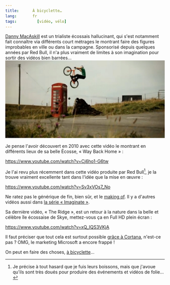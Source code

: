 ```yaml
---
title:      À bicyclette…
lang:       fr
tags:		  [vidéo, vélo]
---
```


[Danny MacAskill](http://fr.wikipedia.org/wiki/Danny_MacAskill) est un trialiste écossais hallucinant, qui s'est notamment fait connaître via différents court métrages le montrant faire des figures improbables en ville ou dans la campagne. Sponsorisé depuis quelques années par Red Bull, il n'a plus vraiment de limites à son imagination pour sortir des vidéos bien barrées…
![Une photo du trialiste Danny MacAskill faisant un saut au dessus d'une cabine téléphonique](danny-macaskill.jpg)

Je pense l'avoir découvert en 2010 avec cette vidéo le montrant en différents lieux de sa belle Écosse, « Way Back Home » :

https://www.youtube.com/watch?v=Cj6ho1-G6tw

Je l'ai revu plus récemment dans cette vidéo produite par Red Bull[^1], je la trouve vraiment excellente tant dans l'idée que la mise en œuvre :

https://www.youtube.com/watch?v=Sv3xVOs7_No

Ne ratez pas le générique de fin, bien sûr, et le [making of](http://imaginate.redbull.com/behind-the-scenes). Il y a d'autres vidéos aussi dans [la série « Imaginate »](http://imaginate.redbull.com/).

Sa dernière vidéo, « The Ridge », est un retour à la nature dans la belle et célèbre île écossaise de Skye, mettez-vous ça en Full HD plein écran :

https://www.youtube.com/watch?v=xQ_IQS3VKjA

Il faut préciser que tout cela est surtout possible [grâce à Cortana](https://www.youtube.com/watch?v=WC1KwpRPm7s), n'est-ce pas ? OMG, le marketing Microsoft a encore frappé !

On peut en faire des choses, [à bicyclette](https://www.youtube.com/watch?v=WizGTZtjgvo)…


[^1]: Je précise à tout hasard que je fuis leurs boissons, mais que j'avoue qu'ils sont très doués pour produire des événements et vidéos de folie…





